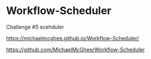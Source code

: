# Workflow-Scheduler
Challenge #5 scehduler

https://michaelmcghee.github.io/Workflow-Scheduler/

https://github.com/MichaelMcGhee/Workflow-Scheduler
